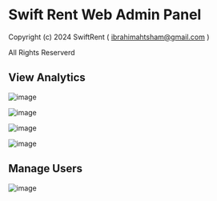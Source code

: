 # Swift Rent Web Admin Panel

Copyright (c) 2024 SwiftRent ( ibrahimahtsham@gmail.com )

All Rights Reserverd

## View Analytics

![image](https://github.com/ibrahimahtsham/swift-rent-admin/assets/111352185/f007b70e-7665-4c26-862b-537e0989a01a)

![image](https://github.com/ibrahimahtsham/swift-rent-admin/assets/111352185/f23a75e2-91d1-494d-9a26-1c8ec51cf357)

![image](https://github.com/ibrahimahtsham/swift-rent-admin/assets/111352185/cbe2536b-7203-4e13-8a88-ad5d4b85ab6f)

![image](https://github.com/ibrahimahtsham/swift-rent-admin/assets/111352185/fdf8feb8-d46b-46f7-90d9-05bf53fb388f)

## Manage Users

![image](https://github.com/ibrahimahtsham/swift-rent-admin/assets/111352185/b0130153-81d7-4864-b245-27bedbede35a)
